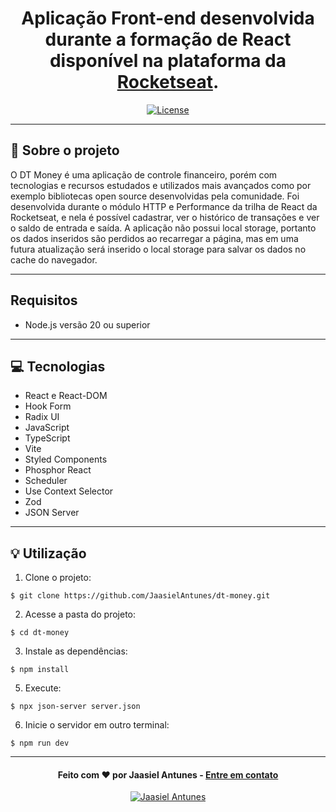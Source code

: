 <h1 align="center">
  Aplicação Front-end desenvolvida durante a formação de React disponível na plataforma da <a href="https://app.rocketseat.com.br/home">Rocketseat</a>.
</h1>

<p align="center">
  <a href="LICENSE"><img  src="https://img.shields.io/github/license/Ileriayo/markdown-badges?style=for-the-badge" alt="License"></a>
</p>

---

## 📁 Sobre o projeto

O DT Money é uma aplicação de controle financeiro, porém com tecnologias e recursos estudados e utilizados mais avançados como por exemplo bibliotecas open source desenvolvidas pela comunidade. 
Foi desenvolvida durante o módulo HTTP e Performance da trilha de React da Rocketseat, e nela é possível cadastrar, ver o histórico de transações e ver o saldo de entrada e saída.
A aplicação não possui local storage, portanto os dados inseridos são perdidos ao recarregar a página, mas em uma futura atualização será inserido o local storage para salvar os dados no cache do navegador.

---

## Requisitos

- Node.js versão 20 ou superior

---

## 💻 Tecnologias

- React e React-DOM
- Hook Form
- Radix UI
- JavaScript
- TypeScript
- Vite
- Styled Components
- Phosphor React
- Scheduler
- Use Context Selector
- Zod
- JSON Server

---

## 💡 Utilização
1. Clone o projeto:

```
$ git clone https://github.com/JaasielAntunes/dt-money.git
```

2. Acesse a pasta do projeto:

```
$ cd dt-money
```

3. Instale as dependências:

```
$ npm install
```

5. Execute:

```
$ npx json-server server.json
```

6. Inicie o servidor em outro terminal:

```
$ npm run dev
```

---

<h4 align="center">
  Feito com ❤️ por Jaasiel Antunes - <a href="mailto:contato.jaasiel@gmail.com.com">Entre em contato</a>
</h4>

<p align="center">
  <a href="https://www.linkedin.com/in/jaasiel-antunes-1517b41bb">
    <img alt="Jaasiel Antunes" src="https://img.shields.io/badge/LinkedIn-Jaasiel-0e76a8?style=flat&logoColor=white&logo=linkedin">
  </a>
</p>
